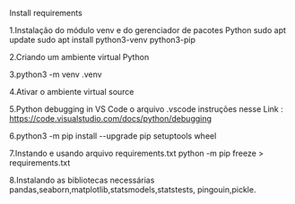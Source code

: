 
Install requirements

1.Instalação do módulo venv e do gerenciador de pacotes Python sudo apt update sudo apt install python3-venv python3-pip

2.Criando um ambiente virtual Python

3.python3 -m venv .venv

4.Ativar o ambiente virtual source 

5.Python debugging in VS Code o arquivo .vscode
instruções nesse Link : https://code.visualstudio.com/docs/python/debugging

6.python3 -m pip install --upgrade pip setuptools wheel

7.Instando e usando arquivo requirements.txt
python -m pip freeze > requirements.txt

8.Instalando as bibliotecas necessárias pandas,seaborn,matplotlib,statsmodels,statstests, pingouin,pickle.


